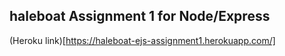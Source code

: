## haleboat Assignment 1 for Node/Express

(Heroku link)[https://haleboat-ejs-assignment1.herokuapp.com/]
